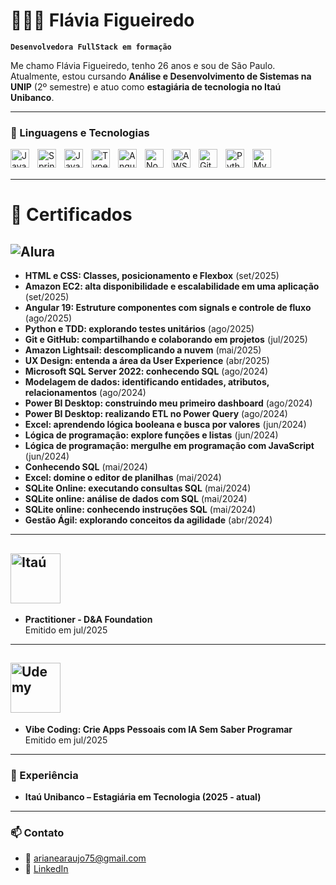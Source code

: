 # 👩🏻‍💻 Flávia Figueiredo

**`Desenvolvedora FullStack em formação`**

Me chamo Flávia Figueiredo, tenho 26 anos e sou de São Paulo. Atualmente, estou cursando **Análise e Desenvolvimento de Sistemas na UNIP** (2º semestre) e atuo como **estagiária de tecnologia no Itaú Unibanco**.  

---

### 🤖 Linguagens e Tecnologias

<img align="left" alt="Java" title="Java" width="30px" style="padding-right: 10px;" src="https://cdn.jsdelivr.net/gh/devicons/devicon@latest/icons/java/java-original.svg"/>
<img align="left" alt="Spring" title="Spring Boot" width="30px" style="padding-right: 10px;" src="https://cdn.jsdelivr.net/gh/devicons/devicon@latest/icons/spring/spring-original.svg"/>
<img align="left" alt="JavaScript" title="JavaScript" width="30px" style="padding-right: 10px;" src="https://cdn.jsdelivr.net/gh/devicons/devicon@latest/icons/javascript/javascript-original.svg"/>
<img align="left" alt="TypeScript" title="TypeScript" width="30px" style="padding-right: 10px;" src="https://cdn.jsdelivr.net/gh/devicons/devicon@latest/icons/typescript/typescript-original.svg"/>
<img align="left" alt="Angular" title="Angular" width="30px" style="padding-right: 10px;" src="https://cdn.jsdelivr.net/gh/devicons/devicon@latest/icons/angular/angular-original.svg"/>
<img align="left" alt="Node.js" title="Node.js" width="30px" style="padding-right: 10px;" src="https://cdn.jsdelivr.net/gh/devicons/devicon@latest/icons/nodejs/nodejs-original.svg"/>
<img align="left" alt="AWS" title="AWS" width="30px" style="padding-right: 10px;" src="https://cdn.jsdelivr.net/gh/simple-icons/simple-icons/icons/amazonaws.svg"/>
<img align="left" alt="Git" title="Git" width="30px" style="padding-right: 10px;" src="https://cdn.jsdelivr.net/gh/devicons/devicon@latest/icons/git/git-original.svg"/>
<img align="left" alt="Python" title="Python" width="30px" style="padding-right: 10px;" src="https://cdn.jsdelivr.net/gh/devicons/devicon@latest/icons/python/python-original.svg"/>
<img align="left" alt="MySQL" title="MySQL" width="30px" style="padding-right: 10px;" src="https://cdn.jsdelivr.net/gh/devicons/devicon@latest/icons/mysql/mysql-original.svg"/>

<br/>
<br/>

---

# 📜 Certificados

## ![Alura](https://www.alura.com.br/assets/img/alura-logo.1686744883.svg) 
- **HTML e CSS: Classes, posicionamento e Flexbox** (set/2025)
- **Amazon EC2: alta disponibilidade e escalabilidade em uma aplicação** (set/2025)
- **Angular 19: Estruture componentes com signals e controle de fluxo** (ago/2025)
- **Python e TDD: explorando testes unitários**  (ago/2025)
- **Git e GitHub: compartilhando e colaborando em projetos**  (jul/2025)
- **Amazon Lightsail: descomplicando a nuvem** (mai/2025)
- **UX Design: entenda a área da User Experience**  (abr/2025)
- **Microsoft SQL Server 2022: conhecendo SQL** (ago/2024)  
- **Modelagem de dados: identificando entidades, atributos, relacionamentos** (ago/2024)  
- **Power BI Desktop: construindo meu primeiro dashboard** (ago/2024)  
- **Power BI Desktop: realizando ETL no Power Query** (ago/2024)  
- **Excel: aprendendo lógica booleana e busca por valores** (jun/2024)  
- **Lógica de programação: explore funções e listas** (jun/2024)  
- **Lógica de programação: mergulhe em programação com JavaScript** (jun/2024)  
- **Conhecendo SQL** (mai/2024)  
- **Excel: domine o editor de planilhas** (mai/2024)  
- **SQLite Online: executando consultas SQL** (mai/2024)  
- **SQLite online: análise de dados com SQL** (mai/2024)  
- **SQLite online: conhecendo instruções SQL** (mai/2024)  
- **Gestão Ágil: explorando conceitos da agilidade** (abr/2024)  

---

## <img src="https://logospng.org/download/itau/logo-itau-4096.png" alt="Itaú" width="80px"/> 
- **Practitioner - D&A Foundation**  
  Emitido em jul/2025  

---

## <img src="https://www.udemy.com/staticx/udemy/images/v7/logo-udemy.svg" alt="Udemy" width="80px"/> 
- **Vibe Coding: Crie Apps Pessoais com IA Sem Saber Programar**  
  Emitido em jul/2025 

---

### 💼 Experiência
- **Itaú Unibanco – Estagiária em Tecnologia (2025 - atual)**  

---

### 📫 Contato
- 📧 arianearaujo75@gmail.com  
- 🔗 [LinkedIn](https://www.linkedin.com/in/fl%C3%A1via-figueiredo-714754231/)  
